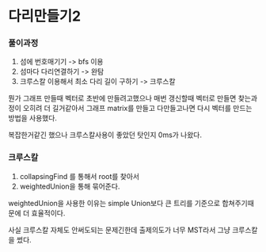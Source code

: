 # 다리만들기2

### 풀이과정

1. 섬에 번호매기기 -> bfs 이용
2. 섬마다 다리연결하기 -> 완탐
3. 크루스칼 이용해서 최소 다리 길이 구하기 -> 크루스칼



뭔가 그래프 만들때 벡터로 초반에 만들려고했으나 매번 갱신할때 벡터로 만들면 찾는과정이 오히려 더 길거같아서 그래프 matrix를 만들고 다만들고나면 다시 벡터를 만드는 방법을 사용했다.

복잡한거같긴 했으나 크루스칼사용이 좋았던 탓인지 0ms가 나왔다.



### 크루스칼 

1. collapsingFind 를 통해서 root를 찾아서
2. weightedUnion을 통해 묶어준다.



weightedUnion을 사용한 이유는 simple Union보다 큰 트리를 기준으로 합쳐주기때문에 더 효율적이다. 

사실 크루스칼 자체도 안써도되는 문제긴한데 출제의도가 너무 MST라서 그냥 크루스칼을 썼다.

